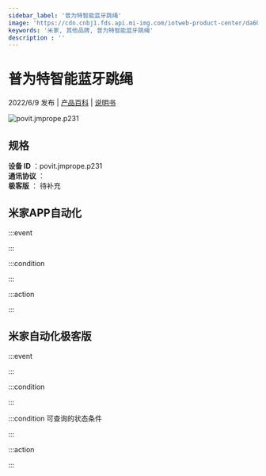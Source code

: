 ```yaml
---
sidebar_label: '普为特智能蓝牙跳绳'
image: 'https://cdn.cnbj1.fds.api.mi-img.com/iotweb-product-center/da6099a56cc70c5bf09932feb8da3795_1639553936721.png?GalaxyAccessKeyId=AKVGLQWBOVIRQ3XLEW&Expires=9223372036854775807&Signature=nTRde9Fh5eJAP74wcgiTVdSzNes='
keywords: '米家, 其他品牌, 普为特智能蓝牙跳绳'
description : ''
---
```

# 普为特智能蓝牙跳绳

2022/6/9 发布 | [产品百科](https://home.mi.com/webapp/content/baike/product/index.html?model=povit.jmprope.p231/) | [说明书](https://home.mi.com/views/introduction.html?model=povit.jmprope.p231&region=cn)

![povit.jmprope.p231](https://cdn.cnbj1.fds.api.mi-img.com/iotweb-product-center/da6099a56cc70c5bf09932feb8da3795_1639553936721.png?GalaxyAccessKeyId=AKVGLQWBOVIRQ3XLEW&Expires=9223372036854775807&Signature=nTRde9Fh5eJAP74wcgiTVdSzNes=)

## 规格  
> 
**设备 ID** ：povit.jmprope.p231  
**通讯协议** ：  
**极客版**  ： 待补充 


## 米家APP自动化  

:::event  

:::

:::condition  

:::

:::action   

:::

## 米家自动化极客版  

:::event  

:::

:::condition  

:::

:::condition 可查询的状态条件  

:::

:::action  

:::

        

